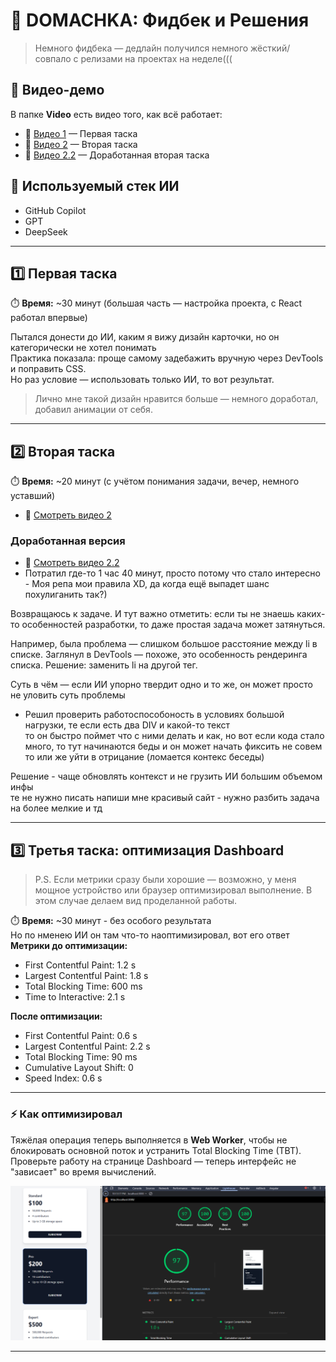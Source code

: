 # 📝 DOMACHKA: Фидбек и Решения

> Немного фидбека — дедлайн получился немного жёсткий/совпало с релизами на проектах на неделе((( <br>

## 📂 Видео-демо

В папке **Video** есть видео того, как всё работает:

- 🎥 [Видео 1](video/1.mp4) — Первая таска
- 🎥 [Видео 2](video/2.mp4) — Вторая таска
- 🎥 [Видео 2.2](video/2.2.mp4) — Доработанная вторая таска

## 🤖 Используемый стек ИИ

- GitHub Copilot
- GPT
- DeepSeek

---

## 1️⃣ Первая таска

⏱️ **Время:** ~30 минут (большая часть — настройка проекта, с React работал впервые)

Пытался донести до ИИ, каким я вижу дизайн карточки, но он категорически не хотел понимать  
Практика показала: проще самому задебажить вручную через DevTools и поправить CSS.  
Но раз условие — использовать только ИИ, то вот результат.

> Лично мне такой дизайн нравится больше — немного доработал, добавил анимации от себя.

---

## 2️⃣ Вторая таска

⏱️ **Время:** ~20 минут (с учётом понимания задачи, вечер, немного уставший)

- 🎥 [Смотреть видео 2](video/2.mp4)

### Доработанная версия

- 🎥 [Смотреть видео 2.2](video/2.2.mp4)
- Потратил где-то 1 час 40 минут, просто потому что стало интересно - Моя репа мои правила XD, да когда ещё выпадет шанс похулиганить так?) <br>

Возвращаюсь к задаче.
И тут важно отметить: если ты не знаешь каких-то особенностей разработки, то даже простая задача может затянуться.

Например, была проблема — слишком большое расстояние между li в списке.
Заглянул в DevTools — похоже, это особенность рендеринга списка.
Решение: заменить li на другой тег.

Суть в чём — если ИИ упорно твердит одно и то же, он может просто не уловить суть проблемы

- Решил проверить работоспособоность в условиях большой нагрузки, те если есть два DIV и какой-то текст <br>
то он быстро поймет что с ними делать и как, но вот если кода стало много, то тут начинаются беды и он может начать фиксить не совем то или же уйти в отрицание (ломается контекс беседы)

Решение - чаще обновлять контекст и не грузить ИИ большим объемом инфы <br>
те не нужно писать напиши мне красивый сайт - нужно разбить задача на более мелкие и тд

---

## 3️⃣ Третья таска: оптимизация Dashboard

> P.S. Если метрики сразу были хорошие — возможно, у меня мощное устройство или браузер оптимизировал выполнение. В этом случае делаем вид проделанной работы.

⏱️ **Время:** ~30 минут - без особого результата <br>
Но по нменею ИИ он там что-то наоптимизировал, вот его ответ
**Метрики до оптимизации:**

- First Contentful Paint: 1.2 s
- Largest Contentful Paint: 1.8 s
- Total Blocking Time: 600 ms
- Time to Interactive: 2.1 s

**После оптимизации:**

- First Contentful Paint: 0.6 s
- Largest Contentful Paint: 2.2 s
- Total Blocking Time: 90 ms
- Cumulative Layout Shift: 0
- Speed Index: 0.6 s

---

### ⚡ Как оптимизировал

Тяжёлая операция теперь выполняется в **Web Worker**, чтобы не блокировать основной поток и устранить Total Blocking Time (TBT).  
Проверьте работу на странице Dashboard — теперь интерфейс не "зависает" во время вычислений.

![Dashboard оптимизация](./3/my-app/public/image.png)

---
